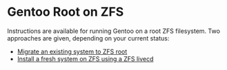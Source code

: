 Gentoo Root on ZFS
==================

Instructions are available for running Gentoo on a root ZFS filesystem.  Two approaches are given, depending on your current status:

* [Migrate an existing system to ZFS root](https://github.com/josla972/gentoo-zfs-install/blob/master/install/GentooMigration.mdown "Instructions for migrating an existing Gentoo system to ZFS")
* [Install a fresh system on ZFS using a ZFS livecd](https://github.com/josla972/gentoo-zfs-install/blob/master/install/GentooInstall.mdown "Instructions for installing a fresh Gentoo on ZFS")
